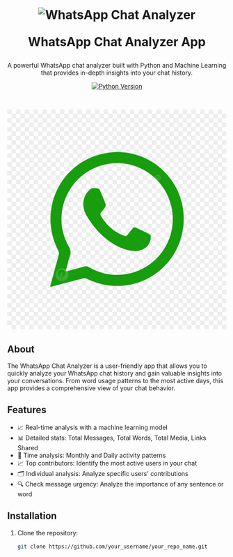 <!-- Title and Description -->
<h1 align="center">
  <img src="https://i.pinimg.com/736x/a7/6f/76/a76f76e72e019de27d86d96184a82d95.jpg" alt="WhatsApp Chat Analyzer" width="65" height = "65">

  WhatsApp Chat Analyzer App
</h1>

<p align="center">
  A powerful WhatsApp chat analyzer built with Python and Machine Learning that provides in-depth insights into your chat history.
</p>

<!-- Badges and Installation -->
<div align="center">

  [![Python Version](https://img.shields.io/badge/python-3.8%2B-blue.svg)](https://www.python.org/downloads/release/python-3810/)
 


  <br>

  ![WhatsApp Chat Analyzer](wp.jpg)

</div>

<!-- About -->
## About

The WhatsApp Chat Analyzer is a user-friendly app that allows you to quickly analyze your WhatsApp chat history and gain valuable insights into your conversations. From word usage patterns to the most active days, this app provides a comprehensive view of your chat behavior.

<!-- Features -->
## Features

- 📈 Real-time analysis with a machine learning model
- 📊 Detailed stats: Total Messages, Total Words, Total Media, Links Shared
- 📅 Time analysis: Monthly and Daily activity patterns
- 📈 Top contributors: Identify the most active users in your chat
- 🗂️ Individual analysis: Analyze specific users' contributions
- 🔍 Check message urgency: Analyze the importance of any sentence or word

<!-- Installation -->
## Installation

1. Clone the repository:
   ```bash
   git clone https://github.com/your_username/your_repo_name.git
